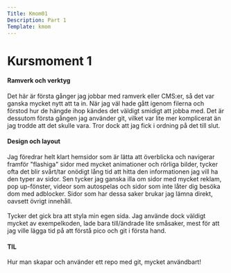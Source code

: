 ```yaml
---
Title: Kmom01
Description: Part 1
Template: kmom
---
```


Kursmoment 1
==================

<div class="report-text">
    <h4>Ramverk och verktyg</h4>
    <p>
        Det här är första gånger jag jobbar med ramverk eller CMS:er, så det var ganska mycket nytt att ta in. När jag väl hade gått igenom filerna och förstod hur de hängde ihop kändes det väldigt smidigt att jobba med. Det är dessutom första gången jag använder git, vilket var lite mer komplicerat än jag trodde att det skulle vara. Tror dock att jag fick i ordning på det till slut.
    </p>
    <h4>Design och layout</h4>
    <p>
        Jag föredrar helt klart hemsidor som är lätta att överblicka och navigerar framför "flashiga" sidor med mycket animationer och rörliga bilder, tycker ofta det blir svårt/tar onödigt lång tid att hitta den informationen jag vill ha den typer av sidor. Sen tycker jag ganska illa om sidor med mycket reklam, pop up-fönster, videor som autospelas och sidor som inte låter dig besöka dom med adblocker. Sidor som har dessa saker brukar jag lämna direkt, oavsett övrigt innehåll.
        <br><br>
        Tycker det gick bra att styla min egen sida. Jag använde dock väldigt mycket av exempelkoden, lade bara till/ändrade lite småsaker, mest för att jag ville lägga tid på att förstå pico och git i första hand.
    </p>
    <h4>TIL</h4>
    <p>
        Hur man skapar och använder ett repo med git, mycket användbart!
    </p>
</div>